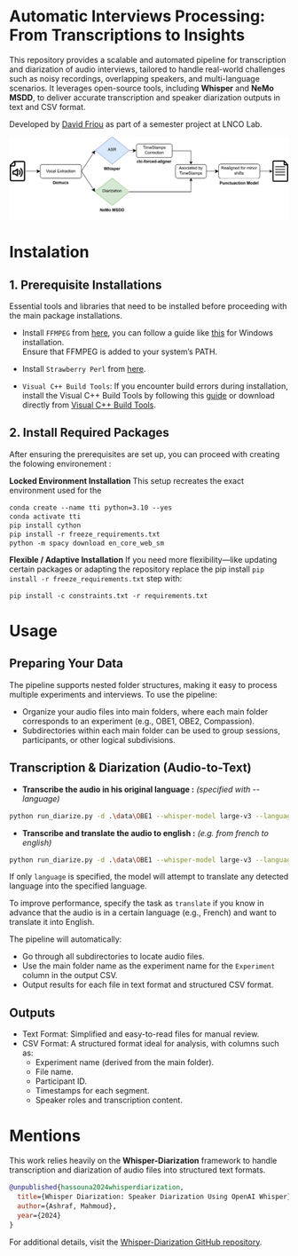 # Automatic Interviews Processing: From Transcriptions to Insights

This repository provides a scalable and automated pipeline for transcription and diarization of audio interviews, tailored to handle real-world challenges such as noisy recordings, overlapping speakers, and multi-language scenarios. It leverages open-source tools, including **Whisper** and **NeMo MSDD**, to deliver accurate transcription and speaker diarization outputs in text and CSV format.

Developed by [David Friou](https://github.com/AfroDeivid) as part of a semester project at LNCO Lab.

![Project Workflow](src/images/readme/WD_pipeline.png)

# Instalation

## 1. Prerequisite Installations
Essential tools and libraries that need to be installed before proceeding with the main package installations.

- Install ``FFMPEG`` from [here](https://ffmpeg.org/download.html), you can follow a guide like [this](https://phoenixnap.com/kb/ffmpeg-windows) for Windows installation.  
Ensure that FFMPEG is added to your system’s PATH.

- Install ``Strawberry Perl`` from [here](https://strawberryperl.com/).

- ``Visual C++ Build Tools``: If you encounter build errors during installation, install the Visual C++ Build Tools by following this [guide](https://stackoverflow.com/questions/40504552/how-to-install-visual-c-build-tools) or download directly from [Visual C++ Build Tools](https://visualstudio.microsoft.com/visual-cpp-build-tools/).


## 2. Install Required Packages

After ensuring the prerequisites are set up, you can proceed with creating the folowing environement :

**Locked Environment Installation**
This setup recreates the exact environment used for the 
```
conda create --name tti python=3.10 --yes
conda activate tti
pip install cython
pip install -r freeze_requirements.txt
python -m spacy download en_core_web_sm
``` 

**Flexible / Adaptive Installation**
If you need more flexibility—like updating certain packages or adapting the repository replace the pip install ``pip install -r freeze_requirements.txt`` step with:
```
pip install -c constraints.txt -r requirements.txt 
``` 

# Usage

## Preparing Your Data

The pipeline supports nested folder structures, making it easy to process multiple experiments and interviews. To use the pipeline:

- Organize your audio files into main folders, where each main folder corresponds to an experiment (e.g., OBE1, OBE2, Compassion).
- Subdirectories within each main folder can be used to group sessions, participants, or other logical subdivisions.

## Transcription & Diarization (Audio-to-Text)

- **Transcribe the audio in his original language :** *(specified with --language)* 
```bash
python run_diarize.py -d .\data\OBE1 --whisper-model large-v3 --language en
```

- **Transcribe and translate the audio to english :** *(e.g. from french to english)*
```bash
python run_diarize.py -d .\data\OBE1 --whisper-model large-v3 --language fr --task translate
```

If only ``language`` is specified, the model will attempt to translate any detected language into the specified language.

To improve performance, specify the task as ``translate`` if you know in advance that the audio is in a certain language (e.g., French) and want to translate it into English.

The pipeline will automatically:

- Go through all subdirectories to locate audio files.
- Use the main folder name as the experiment name for the ``Experiment`` column in the output CSV.
- Output results for each file in text format and structured CSV format.

## Outputs
- Text Format: Simplified and easy-to-read files for manual review.
- CSV Format: A structured format ideal for analysis, with columns such as:
  - Experiment name (derived from the main folder).
  - File name.
  - Participant ID.
  - Timestamps for each segment.
  - Speaker roles and transcription content.

# Mentions

This work relies heavily on the **Whisper-Diarization** framework to handle transcription and diarization of audio files into structured text formats.

```bibtex
@unpublished{hassouna2024whisperdiarization,
  title={Whisper Diarization: Speaker Diarization Using OpenAI Whisper},
  author={Ashraf, Mahmoud},
  year={2024}
}
```
For additional details, visit the [Whisper-Diarization GitHub repository](https://github.com/MahmoudAshraf97/whisper-diarization).